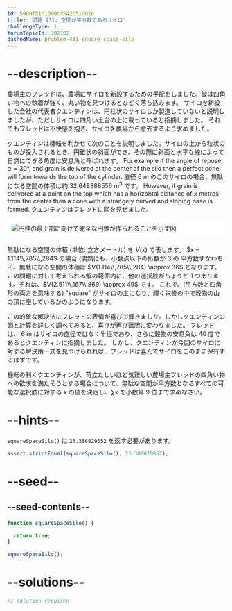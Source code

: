 ```yaml
---
id: 5900f51b1000cf542c51002e
title: '問題 431: 空間が平方数であるサイロ'
challengeType: 1
forumTopicId: 302102
dashedName: problem-431-square-space-silo
---
```


# --description--

農場主のフレッドは、農場にサイロを新設するための手配をしました。彼は四角い物への執着が強く、丸い物を見つけるとひどく落ち込みます。 サイロを新設した会社の代表者クエンティンは、円柱状のサイロしか製造していないと説明しましたが、ただしサイロは四角い土台の上に載っていると指摘しました。 それでもフレッドは不快感を抱き、サイロを農場から撤去するよう求めました。

クエンティンは機転を利かせて次のことを説明しました。サイロの上から粒状のものが投入されるとき、円錐状の斜面ができ、その際に斜面と水平な線によって自然にできる角度は安息角と呼ばれます。 For example if the angle of repose, $\alpha = 30°$, and grain is delivered at the center of the silo then a perfect cone will form towards the top of the cylinder. 直径 6 m のこのサイロの場合、無駄になる空間の体積は約 32.648388556 m<sup>3</sup> です。 However, if grain is delivered at a point on the top which has a horizontal distance of $x$ metres from the center then a cone with a strangely curved and sloping base is formed. クエンティンはフレッドに図を見せました。

<img alt="円柱の最上部に向けて完全な円錐が作られることを示す図" src="https://cdn.freecodecamp.org/curriculum/project-euler/square-space-silo.png" style="background-color: white; padding: 10px; display: block; margin-right: auto; margin-left: auto; margin-bottom: 1.2rem;" />

無駄になる空間の体積 (単位: 立方メートル) を $V(x)$ で表します。 $x = 1.114\\,785\\,284$ の場合 (偶然にも、小数点以下の桁数が 3 の 平方数すなわち 9)、無駄になる空間の体積は $V(1.114\\,785\\,284) \approx 36$ となります。 この問題に対して考えられる解の範囲内に、他の選択肢がちょうど 1 つあります。それは、$V(2.511\\,167\\,869) \approx 49$ です。 これで、(平方数と四角形の両方を意味する) "square" がサイロの主になり、輝く栄誉の中で穀物の山の頂に座しているかのようになります。

この的確な解決法にフレッドの表情が喜びで輝きました。しかしクエンティンの図と計算を詳しく調べてみると、喜びが再び落胆に変わりました。 フレッドは、 6 m はサイロの直径ではなく半径であり、さらに穀物の安息角は 40 度であるとクエンティンに指摘しました。 しかし、クエンティンが今回のサイロに対する解決策一式を見つけられれば、フレッドは喜んでサイロをこのまま保有するはずです。

機転の利くクエンティンが、苛立たしいほど気難しい農場主フレッドの四角い物への欲求を満たそうとする場合について、無駄な空間が平方数となるすべての可能な選択肢に対する $x$ の値を決定し、$\sum x$ を小数第 9 位まで求めなさい。

# --hints--

`squareSpaceSilo()` は `23.386029052` を返す必要があります。

```js
assert.strictEqual(squareSpaceSilo(), 23.386029052);
```

# --seed--

## --seed-contents--

```js
function squareSpaceSilo() {

  return true;
}

squareSpaceSilo();
```

# --solutions--

```js
// solution required
```
